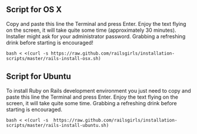 ## Script for OS X

Copy and paste this line the Terminal and press Enter. Enjoy the text flying on the screen, it will take quite some time (approximately 30 minutes). Installer might ask for your administrator password. Grabbing a refreshing drink before starting is encouraged!

    bash < <(curl -s https://raw.github.com/railsgirls/installation-scripts/master/rails-install-osx.sh)

## Script for Ubuntu

To install Ruby on Rails development environment you just need to copy and paste this line the Terminal and press Enter. Enjoy the text flying on the screen, it will take quite some time. Grabbing a refreshing drink before starting is encouraged.

    bash < <(curl -s  https://raw.github.com/railsgirls/installation-scripts/master/rails-install-ubuntu.sh)



